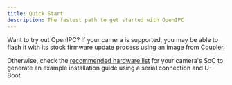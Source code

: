 ```yaml
---
title: Quick Start
description: The fastest path to get started with OpenIPC
---
```


Want to try out OpenIPC? If your camera is supported, you may be able to flash it with its stock firmware update process using an image from [Coupler.](https://github.com/openipc/coupler/)

Otherwise, check the [recommended hardware list](https://openipc.org/supported-hardware/featured) for your camera's SoC to generate an example installation guide using a serial connection and U-Boot.
